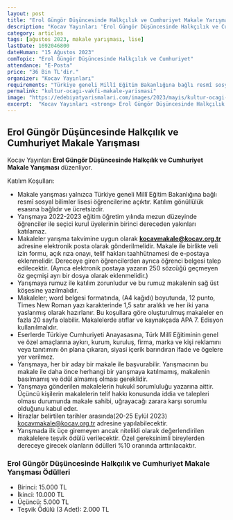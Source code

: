 ```yaml
---
layout: post
title: "Erol Güngör Düşüncesinde Halkçılık ve Cumhuriyet Makale Yarışması"
description: "Kocav Yayınları 'Erol Güngör Düşüncesinde Halkçılık ve Cumhuriyet Makale Yarışması' düzenliyor."
category: articles
tags: [ağustos 2023, makale yarışması, lise]
lastDate: 1692046800
dateHuman: "15 Ağustos 2023"
comTopic: "Erol Güngör Düşüncesinde Halkçılık ve Cumhuriyet"
attendance: "E-Posta"
price: "36 Bin TL'dir."
organizer: "Kocav Yayınları"
requirements: "Türkiye geneli Millî Eğitim Bakanlığına bağlı resmî sosyal bilimler lisesi öğrencileri katılabilir."
permalink: "kultur-ocagi-vakfi-makale-yarismasi"
image: "https://edebiyatyarismalari.com/images/2023/mayis/kultur-ocagi-vakfi-makale-yarismasi.jpg"
excerpt:  "Kocav Yayınları <strong> Erol Güngör Düşüncesinde Halkçılık ve Cumhuriyet Makale Yarışması </strong> düzenliyor."
---
```


## Erol Güngör Düşüncesinde Halkçılık ve Cumhuriyet Makale Yarışması
Kocav Yayınları **Erol Güngör Düşüncesinde Halkçılık ve Cumhuriyet Makale Yarışması** düzenliyor.

Katılım Koşulları:
- Makale yarışması yalnızca Türkiye geneli Millî Eğitim Bakanlığına bağlı resmî sosyal bilimler lisesi öğrencilerine açıktır. Katılım gönüllülük esasına bağlıdır ve ücretsizdir.
- Yarışmaya 2022-2023 eğitim öğretim yılında mezun düzeyinde öğrenciler ile seçici kurul üyelerinin birinci dereceden yakınları katılamaz.
- Makaleler yarışma takvimine uygun olarak **kocavmakale@kocav.org.tr** adresine elektronik posta olarak gönderilmelidir. Makale ile birlikte veli izin formu, açık rıza onayı, telif hakları taahhütnamesi de e-postaya eklenmelidir. Dereceye giren öğrencilerden ayrıca öğrenci belgesi talep edilecektir. (Ayrıca elektronik postaya yazarın 250 sözcüğü geçmeyen öz geçmişi ayrı bir dosya olarak eklenmelidir.)
- Yarışmaya rumuz ile katılım zorunludur ve bu rumuz makalenin sağ üst köşesine yazılmalıdır.
- Makaleler; word belgesi formatında, (A4 kağıdı) boyutunda, 12 punto, Times New Roman yazı karakterinde 1,5 satır aralıklı ve her iki yana yaslanmış olarak hazırlanır. Bu koşullara göre oluşturulmuş makaleler en fazla 20 sayfa olabilir. Makalelerde atıflar ve kaynakçada APA 7. Edisyon kullanılmalıdır.
- Eserlerde Türkiye Cumhuriyeti Anayasasına, Türk Millî Eğitiminin genel ve özel amaçlarına aykırı, kurum, kuruluş, firma, marka ve kişi reklamını veya tanıtımını ön plana çıkaran, siyasi içerik barındıran ifade ve ögelere yer verilmez.
- Yarışmaya, her bir aday bir makale ile başvurabilir. Yarışmacının bu makale ile daha önce herhangi bir yarışmaya katılmamış, makalenin basılmamış ve ödül almamış olması gereklidir.
- Yarışmaya gönderilen makalelerin hukukî sorumluluğu yazarına aittir. Üçüncü kişilerin makalelerin telif hakkı konusunda iddia ve talepleri olması durumunda makale sahibi, uğrayacağı zarara karşı sorumlu olduğunu kabul eder.
- İtirazlar belirtilen tarihler arasında(20-25 Eylül 2023) kocavmakale@kocav.org.tr adresine yapılabilecektir.
- Yarışmada ilk üçe giremeyen ancak nitelikli olarak değerlendirilen makalelere teşvik ödülü verilecektir. Özel gereksinimli bireylerden dereceye girecek olanların ödülleri %10 oranında arttırılacaktır.


### Erol Güngör Düşüncesinde Halkçılık ve Cumhuriyet Makale Yarışması Ödülleri
- Birinci: 15.000 TL
- İkinci: 10.000 TL
- Üçüncü: 5.000 TL
- Teşvik Ödülü (3 Adet): 2.000 TL 